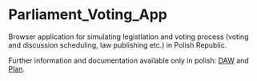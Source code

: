 # Parliament_Voting_App

Browser application for simulating legistlation and voting process (voting and discussion scheduling, law publishing etc.) in Polish Republic.

Further information and documentation available only in polish: [DAW](https://docs.google.com/document/d/1H6N3K1dCF52FCHaLOBj2rZ0ejFtsFGeyyVq1qF5irfI/edit?usp=sharing) and [Plan](https://docs.google.com/document/d/1piY-JPO1puabDB07X5fVdaBEKpavG4ozygeFlt8ko9k/edit#heading=h.34qr7rom5pgm).
 

